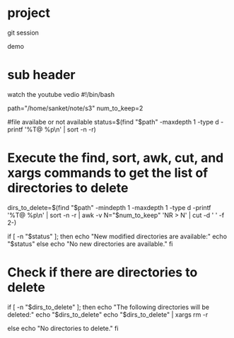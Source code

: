 # project
git session

demo
# sub header 

watch the youtube vedio 
#!/bin/bash

path="/home/sanket/note/s3"
num_to_keep=2

#file availabe or not available
status=$(find "$path" -maxdepth 1 -type d -printf '%T@ %p\n' | sort -n -r)

# Execute the find, sort, awk, cut, and xargs commands to get the list of directories to delete
dirs_to_delete=$(find "$path" -mindepth 1 -maxdepth 1 -type d -printf '%T@ %p\n' | sort -n -r | awk -v N="$num_to_keep" 'NR > N' | cut -d ' ' -f 2-)


if [ -n "$status" ]; then
        echo "New modified directories are available:"
        echo "$status"
else
        echo "No new directories are available."
fi

# Check if there are directories to delete
if [ -n "$dirs_to_delete" ]; then
    echo "The following directories will be deleted:"
    echo "$dirs_to_delete"
    echo "$dirs_to_delete" | xargs rm -r


else
    echo "No directories to delete."
fi
